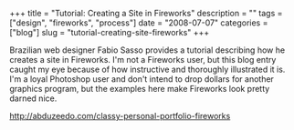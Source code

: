 +++
title = "Tutorial: Creating a Site in Fireworks"
description = ""
tags = ["design", "fireworks", "process"]
date = "2008-07-07"
categories = ["blog"]
slug = "tutorial-creating-site-fireworks"
+++



<p>Brazilian web designer Fabio Sasso provides a tutorial describing how he creates a site in Fireworks. I'm not a Fireworks user, but this blog entry caught my eye because of how instructive and thoroughly illustrated it is. I'm a loyal Photoshop user and don't intend to drop dollars for another graphics program, but the examples here make Fireworks look pretty darned nice.</p>
    
  <a href="http://abduzeedo.com/classy-personal-portfolio-fireworks">http://abduzeedo.com/classy-personal-portfolio-fireworks</a>
